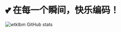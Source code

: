 # 💕 在每一个瞬间，快乐编码！

![wtklbm GitHub stats](https://github-readme-stats.vercel.app/api?username=wtklbm&show_icons=true&theme=graywhite&count_private=true)

<!-- [![wtklbm](https://github-profile-trophy.vercel.app/?username=wtklbm&no-bg=true&no-frame=true&theme=onedark&title=Commit&column=1)](https://github.com/ryo-ma/github-profile-trophy) -->

<!-- [![Top Langs](https://github-readme-stats.vercel.app/api/top-langs/?username=wtklbm&layout=compact&hide_title)](https://github.com/wtklbm) -->
